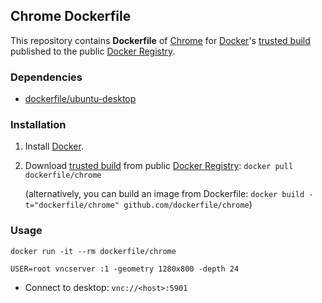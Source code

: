## Chrome Dockerfile


This repository contains **Dockerfile** of [Chrome](https://www.google.com/chrome/browser/) for [Docker](https://www.docker.io/)'s [trusted build](https://index.docker.io/u/dockerfile/chrome/) published to the public [Docker Registry](https://index.docker.io/).


### Dependencies

* [dockerfile/ubuntu-desktop](http://dockerfile.github.io/#/ubuntu-desktop)


### Installation

1. Install [Docker](https://www.docker.io/).

2. Download [trusted build](https://index.docker.io/u/dockerfile/chrome/) from public [Docker Registry](https://index.docker.io/): `docker pull dockerfile/chrome`

   (alternatively, you can build an image from Dockerfile: `docker build -t="dockerfile/chrome" github.com/dockerfile/chrome`)


### Usage

    docker run -it --rm dockerfile/chrome

    USER=root vncserver :1 -geometry 1280x800 -depth 24

* Connect to desktop: `vnc://<host>:5901`
